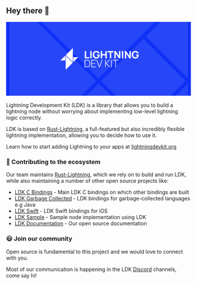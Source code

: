 ## Hey there 👋
![An image of the lightning development kit logo](https://github.com/lightningdevkit/.github/blob/main/profile/logo-banner.png?raw=true)

Lightning Development Kit (LDK) is a library that allows you to build a lightning node without worrying about implementing low-level lightning logic correctly.

LDK is based on [Rust-Lightning](https://github.com/lightningdevkit/rust-lightning), a full-featured but also incredibly flexible lightning implementation, allowing you to decide how to use it.

Learn how to start adding Lightning to your apps at [lightningdevkit.org](https://lightningdevkit.org/)

### 🔨 Contributing to the ecosystem
Our team maintains [Rust-Lightning](https://github.com/lightningdevkit/rust-lightning), which we rely on to build and run LDK, while also maintaining a number of other open source projects like:
 - [LDK C Bindings](https://github.com/lightningdevkit/ldk-c-bindings) - Main LDK C bindings on which other bindings are built
 - [LDK Garbage Collected](https://github.com/lightningdevkit/ldk-garbagecollected) - LDK bindings for garbage-collected languages e.g Java
 - [LDK Swift](https://github.com/lightningdevkit/ldk-swift) - LDK Swift bindings for iOS
 - [LDK Sample](https://github.com/lightningdevkit/ldk-sample) - Sample node implementation using LDK
 - [LDK Documentation](https://lightningdevkit.org/) - Our open source documentation

### 😃 Join our community
Open source is fundamental to this project and we would love to connect with you.

Most of our communication is happening in the LDK [Discord](https://discord.gg/5AcknnMfBw) channels, come say hi!
